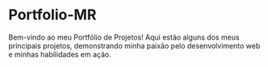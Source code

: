 # Portfolio-MR
 Bem-vindo ao meu Portfólio de Projetos! Aqui estão alguns dos meus principais projetos, demonstrando minha paixão pelo desenvolvimento web e minhas habilidades em ação. 

